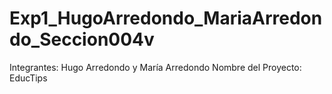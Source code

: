 # Exp1_HugoArredondo_MariaArredondo_Seccion004v

Integrantes: Hugo Arredondo y María Arredondo
Nombre del Proyecto: EducTips